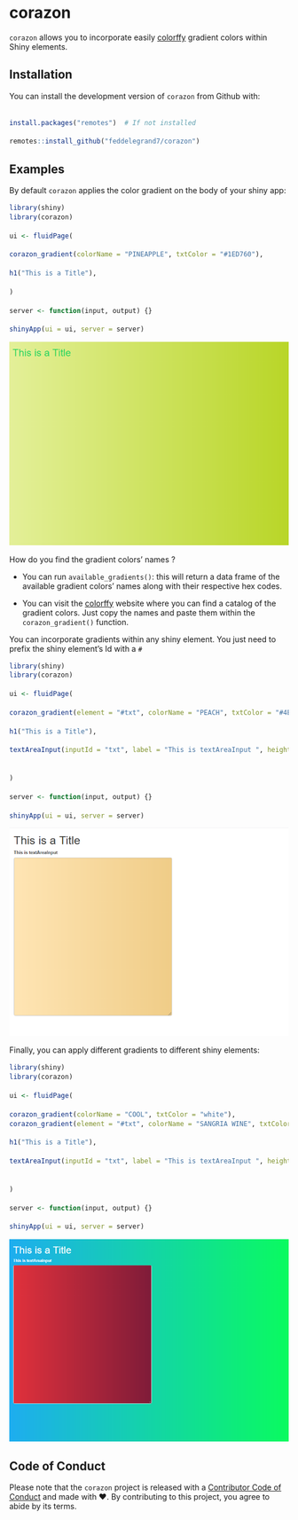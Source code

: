 
<!-- README.md is generated from README.Rmd. Please edit that file -->

# corazon

`corazon` allows you to incorporate easily
[colorffy](https://www.colorffy.com/gradients/catalog) gradient colors
within Shiny elements.

## Installation

You can install the development version of `corazon` from Github with:

``` r

install.packages("remotes")  # If not installed 

remotes::install_github("feddelegrand7/corazon")
```

## Examples

By default `corazon` applies the color gradient on the body of your
shiny app:

``` r
library(shiny)
library(corazon)

ui <- fluidPage(

corazon_gradient(colorName = "PINEAPPLE", txtColor = "#1ED760"),

h1("This is a Title"),

)

server <- function(input, output) {}

shinyApp(ui = ui, server = server)
```

![](man/figures/corazon_example1.png)

How do you find the gradient colors’ names ?

  - You can run `available_gradients()`: this will return a data frame
    of the available gradient colors’ names along with their respective
    hex codes.

  - You can visit the
    [colorffy](https://www.colorffy.com/gradients/catalog) website where
    you can find a catalog of the gradient colors. Just copy the names
    and paste them within the `corazon_gradient()` function.

You can incorporate gradients within any shiny element. You just need to
prefix the shiny element’s Id with a `#`

``` r
library(shiny)
library(corazon)

ui <- fluidPage(

corazon_gradient(element = "#txt", colorName = "PEACH", txtColor = "#4E5C68"), # don't forget to prefix the id wih the # 

h1("This is a Title"),

textAreaInput(inputId = "txt", label = "This is textAreaInput ", height = "500px", width = "500px")


)

server <- function(input, output) {}

shinyApp(ui = ui, server = server)
```

![](man/figures/corazon_example2.png)

Finally, you can apply different gradients to different shiny elements:

``` r
library(shiny)
library(corazon)

ui <- fluidPage(

corazon_gradient(colorName = "COOL", txtColor = "white"),  
corazon_gradient(element = "#txt", colorName = "SANGRIA WINE", txtColor = "#4E5C68"),  

h1("This is a Title"),

textAreaInput(inputId = "txt", label = "This is textAreaInput ", height = "500px", width = "500px")


)

server <- function(input, output) {}

shinyApp(ui = ui, server = server)
```

![](man/figures/corazon_example3.png)

## Code of Conduct

Please note that the `corazon` project is released with a [Contributor
Code of
Conduct](https://contributor-covenant.org/version/2/0/CODE_OF_CONDUCT.html)
and made with ❤️. By contributing to this project, you agree to abide by
its terms.
